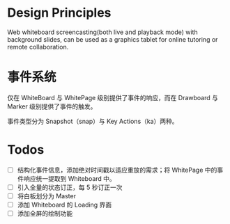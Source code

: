 # Design Principles

Web whiteboard screencasting(both live and playback mode) with background slides, can be used as a graphics tablet for online tutoring or remote collaboration.

# 事件系统

仅在 WhiteBoard 与 WhitePage 级别提供了事件的响应，而在 Drawboard 与 Marker 级别提供了事件的触发。

事件类型分为 Snapshot（snap）与 Key Actions（ka）两种。

# Todos

- [ ] 结构化事件信息，添加绝对时间戳以适应重放的需求；将 WhitePage 中的事件响应统一提取到 Whiteboard 中。
- [ ] 引入全量的状态订正，每 5 秒订正一次
- [ ] 将白板划分为 Master
- [ ] 添加 Whiteboard 的 Loading 界面
- [ ] 添加全屏的绘制功能
